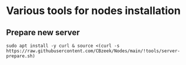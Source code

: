 #  Various tools for nodes installation

## Prepare new server
```
sudo apt install -y curl & source <(curl -s https://raw.githubusercontent.com/CBzeek/Nodes/main/!tools/server-prepare.sh)
```
